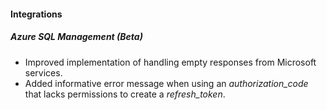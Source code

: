 
#### Integrations
##### Azure SQL Management (Beta)
- Improved implementation of handling empty responses from Microsoft services.
- Added informative error message when using an *authorization_code* that lacks permissions to create a *refresh_token*. 
